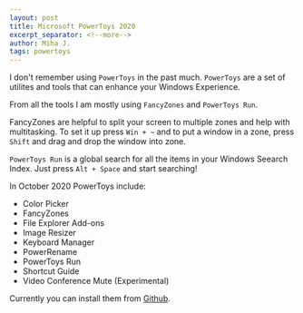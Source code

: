 ```yaml
---
layout: post
title: Microsoft PowerToys 2020
excerpt_separator: <!--more-->
author: Miha J.
tags: powertoys
---
```

<!--more-->
I don't remember using `PowerToys` in the past much. `PowerToys` are a set of utilites and tools that can enhance your Windows Experience.

From all the tools I am mostly using `FancyZones` and `PowerToys Run`.

FancyZones are helpful to split your screen to multiple zones and help with multitasking. To set it up press `Win + ~` and to put a window in a zone, press `Shift` and drag and drop the window into zone.

`PowerToys Run` is a global search for all the items in your Windows Seearch Index. Just press `Alt + Space` and start searching!

In October 2020 PowerToys include:
- Color Picker
- FancyZones
- File Explorer Add-ons
- Image Resizer
- Keyboard Manager
- PowerRename
- PowerToys Run
- Shortcut Guide
- Video Conference Mute (Experimental)

Currently you can install them from [Github](https://github.com/microsoft/PowerToys).